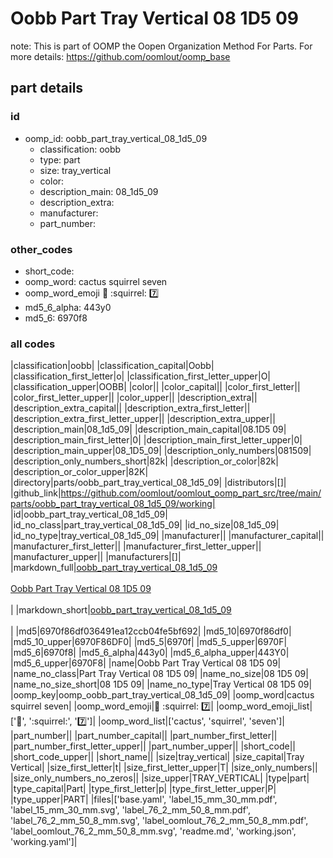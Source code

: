 # Oobb Part Tray Vertical 08 1D5 09  

note: This is part of OOMP the Oopen Organization Method For Parts. For more details: https://github.com/oomlout/oomp_base

##  part details





### id
* oomp_id: oobb_part_tray_vertical_08_1d5_09
  * classification: oobb
  * type: part
  * size: tray_vertical
  * color: 
  * description_main: 08_1d5_09
  * description_extra: 
  * manufacturer: 
  * part_number: 

### other_codes
* short_code: 
* oomp_word: cactus squirrel seven
* oomp_word_emoji :cactus: :squirrel: :seven:
* md5_6_alpha: 443y0
* md5_6: 6970f8

### all codes 
|classification|oobb|
|classification_capital|Oobb|
|classification_first_letter|o|
|classification_first_letter_upper|O|
|classification_upper|OOBB|
|color||
|color_capital||
|color_first_letter||
|color_first_letter_upper||
|color_upper||
|description_extra||
|description_extra_capital||
|description_extra_first_letter||
|description_extra_first_letter_upper||
|description_extra_upper||
|description_main|08_1d5_09|
|description_main_capital|08.1D5 09|
|description_main_first_letter|0|
|description_main_first_letter_upper|0|
|description_main_upper|08_1D5_09|
|description_only_numbers|081509|
|description_only_numbers_short|82k|
|description_or_color|82k|
|description_or_color_upper|82K|
|directory|parts/oobb_part_tray_vertical_08_1d5_09|
|distributors|[]|
|github_link|https://github.com/oomlout/oomlout_oomp_part_src/tree/main/parts/oobb_part_tray_vertical_08_1d5_09/working|
|id|oobb_part_tray_vertical_08_1d5_09|
|id_no_class|part_tray_vertical_08_1d5_09|
|id_no_size|08_1d5_09|
|id_no_type|tray_vertical_08_1d5_09|
|manufacturer||
|manufacturer_capital||
|manufacturer_first_letter||
|manufacturer_first_letter_upper||
|manufacturer_upper||
|manufacturers|[]|
|markdown_full|[oobb_part_tray_vertical_08_1d5_09](https://github.com/oomlout/oomlout_oomp_part_src/tree/main/parts/oobb_part_tray_vertical_08_1d5_09/working)<br>[](https://github.com/oomlout/oomlout_oomp_part_src/tree/main/parts/oobb_part_tray_vertical_08_1d5_09/working)<br>[Oobb Part Tray Vertical 08 1D5 09](https://github.com/oomlout/oomlout_oomp_part_src/tree/main/parts/oobb_part_tray_vertical_08_1d5_09/working)<br><br>|
|markdown_short|[oobb_part_tray_vertical_08_1d5_09](https://github.com/oomlout/oomlout_oomp_part_src/tree/main/parts/oobb_part_tray_vertical_08_1d5_09/working)<br><br>|
|md5|6970f86df036491ea12ccb04fe5bf692|
|md5_10|6970f86df0|
|md5_10_upper|6970F86DF0|
|md5_5|6970f|
|md5_5_upper|6970F|
|md5_6|6970f8|
|md5_6_alpha|443y0|
|md5_6_alpha_upper|443Y0|
|md5_6_upper|6970F8|
|name|Oobb Part Tray Vertical 08 1D5 09|
|name_no_class|Part Tray Vertical 08 1D5 09|
|name_no_size|08 1D5 09|
|name_no_size_short|08 1D5 09|
|name_no_type|Tray Vertical 08 1D5 09|
|oomp_key|oomp_oobb_part_tray_vertical_08_1d5_09|
|oomp_word|cactus squirrel seven|
|oomp_word_emoji|:cactus: :squirrel: :seven:|
|oomp_word_emoji_list|[':cactus:', ':squirrel:', ':seven:']|
|oomp_word_list|['cactus', 'squirrel', 'seven']|
|part_number||
|part_number_capital||
|part_number_first_letter||
|part_number_first_letter_upper||
|part_number_upper||
|short_code||
|short_code_upper||
|short_name||
|size|tray_vertical|
|size_capital|Tray Vertical|
|size_first_letter|t|
|size_first_letter_upper|T|
|size_only_numbers||
|size_only_numbers_no_zeros||
|size_upper|TRAY_VERTICAL|
|type|part|
|type_capital|Part|
|type_first_letter|p|
|type_first_letter_upper|P|
|type_upper|PART|
|files|['base.yaml', 'label_15_mm_30_mm.pdf', 'label_15_mm_30_mm.svg', 'label_76_2_mm_50_8_mm.pdf', 'label_76_2_mm_50_8_mm.svg', 'label_oomlout_76_2_mm_50_8_mm.pdf', 'label_oomlout_76_2_mm_50_8_mm.svg', 'readme.md', 'working.json', 'working.yaml']|
